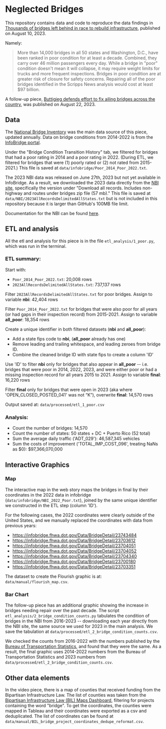 # Neglected Bridges

This repository contains data and code to reproduce the data findings in [Thousands of bridges left behind in race to rebuild infrastructure](https://scrippsnews.com/stories/thousands-of-bridges-left-behind-in-race-to-rebuild-infrastructure/), published on August 10, 2023.

Namely: 

>More than 14,000 bridges in all 50 states and Washington, D.C., have been ranked in poor condition for at least a decade. Combined, they carry over 46 million passengers every day. While a bridge in "poor" condition doesn't mean it will collapse, it may require weight limits for trucks and more frequent inspections. Bridges in poor condition are at greater risk of closure for safety concerns. Repairing all of the poor bridges identified in the Scripps News analysis would cost at least $97 billion.

A follow-up piece, [Buttigieg defends effort to fix ailing bridges across the country](https://scrippsnews.com/stories/buttigieg-responds-to-scripps-news-investigation-into-ailing-bridges/), was published on August 22, 2023.

## Data

The [National Bridge Inventory](https://www.fhwa.dot.gov/bridge/mtguide.cfm) was the main data source of this piece, updated annually. Data on bridge conditions from 2014-2022 is from the [InfoBridge portal](https://infobridge.fhwa.dot.gov/Data/Dashboard).

Under the "Bridge Condition Transition History" tab, we filtered for bridges that had a poor rating in 2014 and a poor rating in 2022. (During ETL, we filtered for bridges that were (1) poorly rated or (2) not rated from 2015-2021.) This file is saved at `data/infobridge/Poor_2014_Poor_2022.txt`.

The 2023 NBI data was released on June 27th, 2023 but not yet available in InfoBridge. As a result, we downloaded the 2023 data directly from the [NBI site](https://www.fhwa.dot.gov/bridge/nbi/ascii2023.cfm), specifically the version under "Download all records. Includes non-highway and routes under bridges zip file (57 mb)." This file is saved at `data/NBI/2023AllRecordsDelimitedAllStates.txt` but is not included in this repository because it is larger than GitHub's 100MB file limit.

Documentation for the NBI can be found [here](https://www.fhwa.dot.gov/bridge/mtguide.pdf).

## ETL and analysis

All the etl and analysis for this piece is in the file `etl_analysis/1_poor.py`, which was run in the terminal. 

### ETL summary:

Start with:
* `Poor_2014_Poor_2022.txt`: 20,008 rows 
* `2023AllRecordsDelimitedAllStates.txt`: 737,137 rows 

Filter `2023AllRecordsDelimitedAllStates.txt` for poor bridges. Assign to variable **nbi**: 42,404 rows 

Filter `Poor_2014_Poor_2022.txt` for bridges that were also poor for all years (or had gaps in their inspection record) from 2015-2021. Assign to variable **all_poor**: 18,354 rows 

Create a unique identifier in both filtered datasets (**nbi** and **all_poor**):
* Add a state fips code to **nbi**, (**all_poor** already has one)
* Remove leading and trailing whitespace, and leading zeroes from bridge ID. 
* Combine the cleaned bridge ID with state fips to create a column 'ID' 

Use 'ID' to filter **nbi** only for bridges that also appear in **all_poor** -- i.e. bridges that were poor in 2014, 2022, 2023, and were either poor or had a missing inspection record for all years 2015 to 2021. Assign to variable **final**:  16,220 rows 

Filter **final** only for bridges that were open in 2023 (aka where 'OPEN_CLOSED_POSTED_041' was not “K”), overwrite **final**: 14,570 rows 

Output saved at: `data/processed/etl_1_poor.csv` 


### Analysis:

* Count the number of bridges: 14,570
* Count the number of states: 50 states + DC + Puerto Rico (52 total)
* Sum the average daily traffic ('ADT_029'): 46,587,345 vehicles
* Sum the costs of improvement ('TOTAL_IMP_COST_096', treating NaNs as $0): $97,366,070,000

## Interactive Graphics 

### Map
The interactive map in the web story maps the bridges in final by their coordinates in the 2022 data in infobridge (`data/infobridge/NBI_2022_Poor.txt`), joined by the same unique identifier we constructed in the ETL step (column 'ID'). 

For the following cases, the 2022 coordinates were clearly outside of the United States, and we manually replaced the coordinates with data from previous years:
* https://infobridge.fhwa.dot.gov/Data/BridgeDetail/23743484
* https://infobridge.fhwa.dot.gov/Data/BridgeDetail/23703612
* https://infobridge.fhwa.dot.gov/Data/BridgeDetail/23704051
* https://infobridge.fhwa.dot.gov/Data/BridgeDetail/23704052
* https://infobridge.fhwa.dot.gov/Data/BridgeDetail/23704340
* https://infobridge.fhwa.dot.gov/Data/BridgeDetail/23700180
* https://infobridge.fhwa.dot.gov/Data/BridgeDetail/23703351

The dataset to create the Flourish graphic is at: `data/manual/flourish_map.csv`.

### Bar Chart
The follow-up piece has an additional graphic showing the increase in bridges needing repair over the past decade. The script `etl_analysis/2_bridge_condition_counts.py` tabulates the condition of bridges in the NBI from 2016-2023 -- downloading each year directly from the NBI site, the same source we used for 2023 in the main analysis. We save the tabulation at `data/processed/etl_2_bridge_condition_counts.csv`.

We checked the counts from 2016-2022 with the numbers published by the [Bureau of Transportation Statistics](https://www.bts.gov/content/condition-us-highway-bridges), and found that they were the same. As a result, the final graphic uses 2014-2022 numbers from the Bureau of Transportation Statistics and 2023 numbers from `data/processed/etl_2_bridge_condition_counts.csv`. 

## Other data elements

In the video piece, there is a map of counties that received funding from the Bipartisan Infrastructure Law. The list of counties was taken from the [Bipartisan Infrastructure Law (BIL) Maps Dashboard](https://d2d.gsa.gov/report/bipartisan-infrastructure-law-bil-maps-dashboard), filtering for projects containing the word "bridge". To get the coordinates, the counties were mapped in Tableau and their coordinates were exported as a csv and deduplicated. The list of coordinates can be found at `data/manual/BIL_bridge_project_coordinates_dedupe_reformat.csv`.